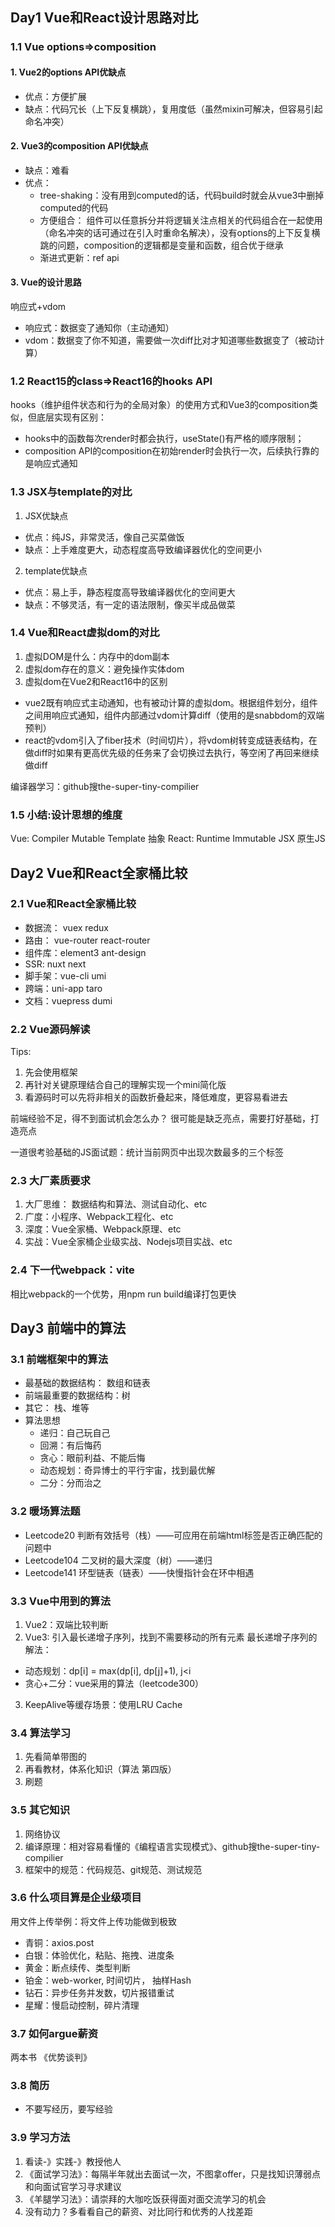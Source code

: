 ## Day1 Vue和React设计思路对比
### 1.1 Vue options=>composition
#### 1. Vue2的options API优缺点
- 优点：方便扩展
- 缺点：代码冗长（上下反复横跳），复用度低（虽然mixin可解决，但容易引起命名冲突）

#### 2. Vue3的composition API优缺点
- 缺点：难看
- 优点：
  - tree-shaking：没有用到computed的话，代码build时就会从vue3中删掉computed的代码
  - 方便组合： 组件可以任意拆分并将逻辑关注点相关的代码组合在一起使用（命名冲突的话可通过在引入时重命名解决），没有options的上下反复横跳的问题，composition的逻辑都是变量和函数，组合优于继承
  - 渐进式更新：ref api

#### 3. Vue的设计思路
响应式+vdom
  - 响应式：数据变了通知你（主动通知）
  - vdom：数据变了你不知道，需要做一次diff比对才知道哪些数据变了（被动计算）

### 1.2 React15的class=>React16的hooks API
hooks（维护组件状态和行为的全局对象）的使用方式和Vue3的composition类似，但底层实现有区别：
- hooks中的函数每次render时都会执行，useState()有严格的顺序限制；
- composition API的composition在初始render时会执行一次，后续执行靠的是响应式通知

### 1.3 JSX与template的对比
1. JSX优缺点
  - 优点：纯JS，非常灵活，像自己买菜做饭
  - 缺点：上手难度更大，动态程度高导致编译器优化的空间更小

2. template优缺点
  - 优点：易上手，静态程度高导致编译器优化的空间更大
  - 缺点：不够灵活，有一定的语法限制，像买半成品做菜

### 1.4 Vue和React虚拟dom的对比
1. 虚拟DOM是什么：内存中的dom副本
2. 虚拟dom存在的意义：避免操作实体dom
3. 虚拟dom在Vue2和React16中的区别
  - vue2既有响应式主动通知，也有被动计算的虚拟dom。根据组件划分，组件之间用响应式通知，组件内部通过vdom计算diff（使用的是snabbdom的双端预判）
  - react的vdom引入了fiber技术（时间切片），将vdom树转变成链表结构，在做diff时如果有更高优先级的任务来了会切换过去执行，等空闲了再回来继续做diff

编译器学习：github搜the-super-tiny-compilier

### 1.5 小结:设计思想的维度
Vue: Compiler Mutable Template 抽象
React: Runtime Immutable JSX   原生JS

## Day2 Vue和React全家桶比较
### 2.1 Vue和React全家桶比较
- 数据流： vuex redux
- 路由： vue-router react-router
- 组件库：element3 ant-design
- SSR: nuxt next
- 脚手架：vue-cli umi
- 跨端：uni-app taro
- 文档：vuepress dumi

### 2.2 Vue源码解读
Tips: 
1. 先会使用框架
2. 再针对关键原理结合自己的理解实现一个mini简化版
3. 看源码时可以先将非相关的函数折叠起来，降低难度，更容易看进去

前端经验不足，得不到面试机会怎么办？
很可能是缺乏亮点，需要打好基础，打造亮点

一道很考验基础的JS面试题：统计当前网页中出现次数最多的三个标签

### 2.3 大厂素质要求
1. 大厂思维： 数据结构和算法、测试自动化、etc
2. 广度：小程序、Webpack工程化、etc
3. 深度：Vue全家桶、Webpack原理、etc
4. 实战：Vue全家桶企业级实战、Nodejs项目实战、etc

### 2.4 下一代webpack：vite
相比webpack的一个优势，用npm run build编译打包更快

## Day3 前端中的算法
### 3.1 前端框架中的算法
- 最基础的数据结构： 数组和链表
- 前端最重要的数据结构：树
- 其它： 栈、堆等
- 算法思想
  - 递归：自己玩自己
  - 回溯：有后悔药
  - 贪心：眼前利益、不能后悔
  - 动态规划：奇异博士的平行宇宙，找到最优解
  - 二分：分而治之

### 3.2 暖场算法题
- Leetcode20 判断有效括号（栈）——可应用在前端html标签是否正确匹配的问题中
- Leetcode104 二叉树的最大深度（树）——递归
- Leetcode141 环型链表（链表）——快慢指针会在环中相遇

### 3.3 Vue中用到的算法
1. Vue2：双端比较判断
2. Vue3: 引入最长递增子序列，找到不需要移动的所有元素
最长递增子序列的解法：
- 动态规划：dp[i] = max(dp[i], dp[j]+1), j<i
- 贪心+二分：vue采用的算法（leetcode300）
3. KeepAlive等缓存场景：使用LRU Cache

### 3.4 算法学习
1. 先看简单带图的
2. 再看教材，体系化知识（算法 第四版）
3. 刷题

### 3.5 其它知识
1. 网络协议
2. 编译原理：相对容易看懂的《编程语言实现模式》、github搜the-super-tiny-compilier
3. 框架中的规范：代码规范、git规范、测试规范

### 3.6 什么项目算是企业级项目
用文件上传举例：将文件上传功能做到极致
- 青铜：axios.post
- 白银：体验优化，粘贴、拖拽、进度条
- 黄金：断点续传、类型判断
- 铂金：web-worker, 时间切片， 抽样Hash
- 钻石：异步任务并发数，切片报错重试
- 星耀：慢启动控制，碎片清理

### 3.7 如何argue薪资
两本书 《优势谈判》

### 3.8 简历
- 不要写经历，要写经验

### 3.9 学习方法
1. 看读-》实践-》教授他人
2. 《面试学习法》：每隔半年就出去面试一次，不图拿offer，只是找知识薄弱点和向面试官学习寻求建议
3. 《羊腿学习法》：请崇拜的大咖吃饭获得面对面交流学习的机会
4. 没有动力？多看看自己的薪资、对比同行和优秀的人找差距
